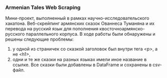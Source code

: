 ### Armenian Tales Web Scraping
Мини-проект, выполненный в рамках научно-исследовательского хакатона. Веб-скрейпинг армянских сказок Ованнеса Туманяна и их перевода на русский язык для пополнения квосточноармянско-русского параллельного корпуса.
В ходе работы были обнаружены и решены следующие проблемы: 
1) у одной из страничек со сказкой заголовок был внутри тега \<p>, а не \<h1>,
2) одни и те же сказки на разных языках имели иное название в ссылке.
Все сказки были добавлены в DataFrame и сохранены в csv-файл.
